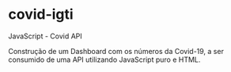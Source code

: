 # covid-igti
JavaScript - Covid API

Construção de um Dashboard com os números da Covid-19, a ser consumido de uma API utilizando JavaScript puro e HTML.
